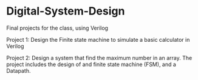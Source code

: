 # Digital-System-Design
Final projects for the class, using Verilog


Project 1: Design the Finite state machine to simulate a basic calculator in Verilog

Project 2: Design a system that find the maximum number in an array. The project includes the design of and finite state machine (FSM), and a Datapath.
